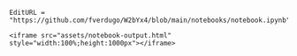 
```@meta
EditURL = "https://github.com/fverdugo/W2bYx4/blob/main/notebooks/notebook.ipynb"
```

```@raw html
<iframe src="assets/notebook-output.html" style="width:100%;height:1000px"></iframe>
```

